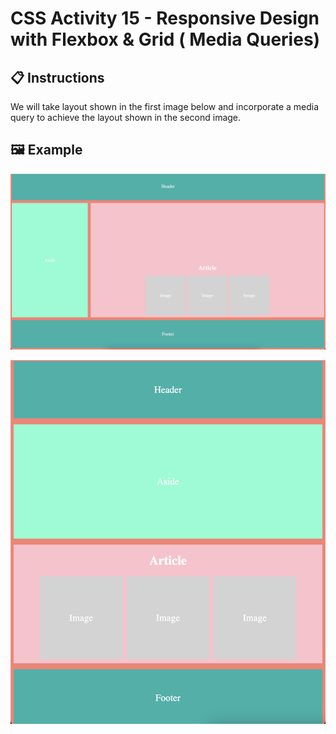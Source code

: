 # CSS Activity 15 - Responsive Design with Flexbox & Grid ( Media Queries)

## 📋 Instructions

We will take layout shown in the first image below and incorporate a media query to achieve the layout shown in the second image.


## 🖼️ Example

![](../../../Assets/CSS/responsiveDesign1.png)

![](../../../Assets/CSS/responsiveDesign2.png)